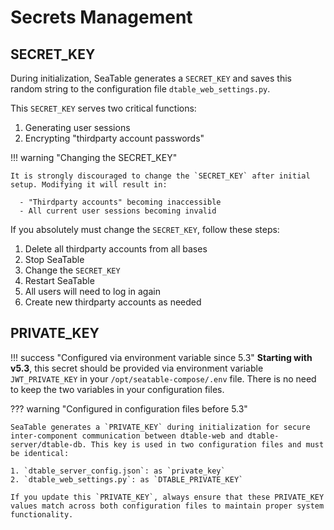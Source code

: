 # Secrets Management

## SECRET_KEY

During initialization, SeaTable generates a `SECRET_KEY` and saves this random string to the configuration file `dtable_web_settings.py`.

This `SECRET_KEY` serves two critical functions:

1. Generating user sessions
2. Encrypting "thirdparty account passwords"

!!! warning "Changing the SECRET_KEY"

    It is strongly discouraged to change the `SECRET_KEY` after initial setup. Modifying it will result in:

      - "Thirdparty accounts" becoming inaccessible
      - All current user sessions becoming invalid

If you absolutely must change the `SECRET_KEY`, follow these steps:

1. Delete all thirdparty accounts from all bases
2. Stop SeaTable
3. Change the `SECRET_KEY`
4. Restart SeaTable
5. All users will need to log in again
6. Create new thirdparty accounts as needed

## PRIVATE_KEY

!!! success "Configured via environment variable since 5.3"
    **Starting with v5.3**, this secret should be provided via environment variable `JWT_PRIVATE_KEY` in your `/opt/seatable-compose/.env` file. There is no need to keep the two variables in your configuration files.

??? warning "Configured in configuration files before 5.3"

    SeaTable generates a `PRIVATE_KEY` during initialization for secure inter-component communication between dtable-web and dtable-server/dtable-db. This key is used in two configuration files and must be identical:

    1. `dtable_server_config.json`: as `private_key`
    2. `dtable_web_settings.py`: as `DTABLE_PRIVATE_KEY`

    If you update this `PRIVATE_KEY`, always ensure that these PRIVATE_KEY values match across both configuration files to maintain proper system functionality.
